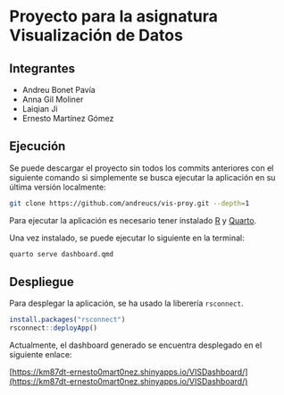 # Proyecto para la asignatura Visualización de Datos

## Integrantes

- Andreu Bonet Pavía
- Anna Gil Moliner
- Laiqian Ji
- Ernesto Martínez Gómez

## Ejecución

Se puede descargar el proyecto sin todos los commits anteriores con el siguiente comando si simplemente se busca ejecutar la aplicación en su última versión localmente:

```bash
git clone https://github.com/andreucs/vis-proy.git --depth=1
```

Para ejecutar la aplicación es necesario tener instalado [R](https://www.r-project.org/) y [Quarto](https://quarto.org/docs/get-started/).

Una vez instalado, se puede ejecutar lo siguiente en la terminal:

```bash
quarto serve dashboard.qmd
```

## Despliegue

Para desplegar la aplicación, se ha usado la liberería `rsconnect`.

```R
install.packages("rsconnect")
rsconnect::deployApp()
```

Actualmente, el dashboard generado se encuentra desplegado en el siguiente enlace:

[https://km87dt-ernesto0mart0nez.shinyapps.io/VISDashboard/](https://km87dt-ernesto0mart0nez.shinyapps.io/VISDashboard/)